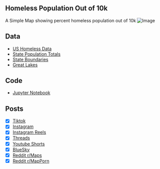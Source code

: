 ## Homeless Population Out of 10k
A Simple Map showing percent homeless population out of 10k
![Image](https://drive.google.com/uc?export=view&id=1exi3uddxixZn8PsDNmlaiRX6aXOsPGKr)

## Data
* [US Homeless Data](https://www.huduser.gov/portal/datasets/ahar/2023-ahar-part-1-pit-estimates-of-homelessness-in-the-us.html)
* [State Population Totals](https://www.census.gov/data/tables/time-series/demo/popest/2020s-state-total.html)
* [State Boundaries](https://www.census.gov/geographies/mapping-files/time-series/geo/carto-boundary-file.html)
* [Great Lakes](https://usicecenter.gov/Products/GreatLakesData)

## Code
* [Jupyter Notebook](FormatData.ipynb)

## Posts
- [x] [Tiktok](https://www.tiktok.com/@vinemapper/video/7441818411233004843)
- [x] [Instagram](https://www.instagram.com/p/DC5Aoyxz31b/)
- [x] [Instagram Reels](https://www.instagram.com/reel/DC50eo_R2LP/)
- [x] [Threads](https://www.threads.net/@vinemapper/post/DC5ApwNTQrG)
- [x] [Youtube Shorts](https://www.youtube.com/shorts/YdvXspoah7Q)
- [x] [BlueSky](https://bsky.app/profile/vinemapper.bsky.social/post/3lbxrvn6m4226)
- [x] [Reddit r/Maps](https://www.reddit.com/r/MapPorn/comments/1h19miq/number_of_homeless_people_per_10k_people_2023/)
- [x] [Reddit r/MapPorn](https://www.reddit.com/r/Maps/comments/1h19oqn/number_of_homeless_people_per_10k_2023/)
